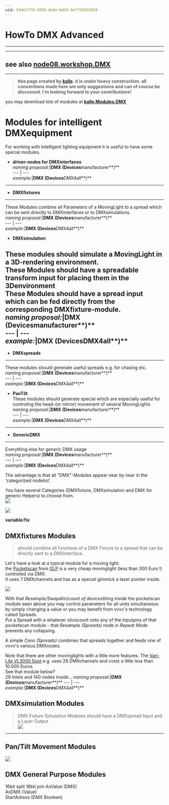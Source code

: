 ```yaml
---
uid: b54e17f0-5939-4e9e-bdd3-0ef7d2623929
---
```


# HowTo DMX Advanced
---  
---  
see also **[node08.workshop.DMX](xref:086375e6-a403-472b-84dd-7b95a13bdde2)**  
---  
---  
>**this page created by <span class="user"><a href="https://vvvv.org/users/kalle" class="extURL" target="_blank">kalle</a></span>. it is under heavy construction. all conventions made here are only suggestions and can of course be discussed. i'm looking forward to your contributions!**  

you may download lots of modules at **[kalle.Modules.DMX](xref:)**  



#  Modules for intelligent DMXequipment
For working with intelligent lighting equipment it is useful to have some special modules.  

* **driver-nodes for DMXinterfaces**  
*naming proposal:*|**DMX (Devices**manufacturer**)**  
--- | ---  
*example:*|**DMX (Devices**DMX4all**)**  
---  
* **DMXfixtures**  
---  
These Modules combine all Parameters of a MovingLight to a spread which can be sent directly to DMXinterfaces or to DMXsimulations.  
*naming proposal:*|**DMX (Devices**manufacturer**)**  
--- | ---  
*example:*|**DMX (Devices**DMX4all**)**  

* **DMXsimulation**  

These modules should simulate a MovingLight in a 3D-rendering environment.  
These Modules should have a spreadable transform input for placing them in the 3Denvironment  
These Modules should have a spread input which can be fed directly from the corresponding **DMXfixture**-module.   
*naming proposal:*|**DMX (Devices**manufacturer**)**  
--- | ---  
*example:*|**DMX (Devices**DMX4all**)**  
---  
* **DMXspreads**  
---  
These modules should generate useful spreads e.g. for chasing etc.  
*naming proposal:*|**DMX (Devices**manufacturer**)**  
--- | ---  
*example:*|**DMX (Devices**DMX4all**)**  

* **PanTilt**  
These modules should generate special which are especially useful for controling the head-(*or mirror*) movement of several MovingLights  
*naming proposal:*|**DMX (Devices**manufacturer**)**  
--- | ---  
*example:*|**DMX (Devices**DMX4all**)**  
---  
* **GenericDMX**  
---  
Everything else for generic DMX usage  
*naming proposal:*|**DMX (Devices**manufacturer**)**  
--- | ---  
*example:*|**DMX (Devices**DMX4all**)**  

The advantage is that all "DMX"-Modules appear near by near in the 'categorized nodelist'.   

You have several Categories (DMXfixture, DMXsimulation and DMX for generic Helpers) to choose from.  
![](~/img/dmxfixtures.jpg "")  

![](~/img/dmxtutorial.jpg "")  

**variable**/**fix**  







##  DMXfixtures Modules
>should combine all functions of a DMX Fixture to a spread that can be directly sent to a DMXinterface.  

Let's have a look at a typical module for a moving light:  
the <a href="http://www.glp.de/de/Produkte/Spiegelbewegte_Lichtsysteme/pocket-scan.html" class="extURL" target="_blank">Pocketscan</a> from <a href="http://www.glp.de" class="extURL" target="_blank">GLP</a> is a very cheap movinglight (less than 300 Euro !) controlled via DMX.  
It uses 7 DMXchannels and has as a special gimmick a laser pointer inside.  

![](~/img/glppocketscandmxdevices_2007.01.1816.10.59.jpg "")  

With that *Resample/Swapdim/count of devices*thing inside the pocketscan module seen above you may control parameters for all units simultaneous by simply changing a value or you may benefit from vvvv's technology called Spreads.  
Put a Spread with a whatever slicecount onto any of the Inputpins of that pocketscan module - that *Resample (Spreads)* node in *Repeat Mode* prevents any collapsing.  

A simple *Cons (Spreads)* combines that spreads together and feeds one of vvvv's various DMXnodes.  

Note that there are other movinglights with a little more features. The <a href="http://www.vari-lite.com/index.php?submenu=3000Spot&src=gendocs&link=Prod_3000S_Intro&category=Main" class="extURL" target="_blank">Vari-Lite VL3000 Spot</a> e.g. uses 28 DMXchannels and costs a little less than 10.000 Euros.   
See that module below?   
29 Inlets and 140 nodes inside...
 *naming proposal:*|**DMX (Devices**manufacturer**)**
--- | ---  
*example:*|**DMX (Devices**DMX4all**)**  

## DMXsimulation Modules
>DMX Fixture Simulation Modules should have a DMXspread Input and a Layer Output  
![](~/img/mac300sim.jpg "")  

---  




##  Pan/Tilt Movement Modules
![](~/img/circshaper.jpg "")  

##  DMX General Purpose Modules
16bit split
16bit join
AsValue (DMX)  
AsDMX (Value)  
StartAdress (DMX Boolean)  
